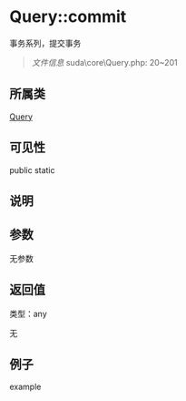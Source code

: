 # Query::commit

事务系列，提交事务

> *文件信息* suda\core\Query.php: 20~201

## 所属类 

[Query](../Query.md)

## 可见性

 public static

## 说明




## 参数


无参数


## 返回值

类型：any

无



## 例子

example